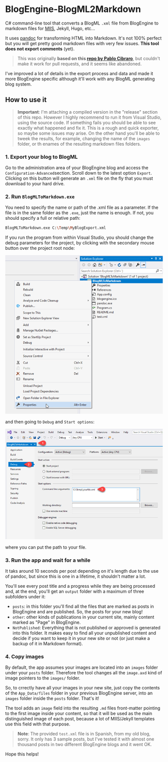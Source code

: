 # BlogEngine-BlogML2Markdown

C# command-line tool that converts a BlogML `.xml` file from BlogEngine to markdown files for [MIIS](https://github.com/jmalarcon/miis), Jekyll, Hugo, etc...

It uses [pandoc](https://pandoc.org) for transforming HTML into Markdown. It's not 100% perfect but you will get pretty good markdown files with very few issues. **This tool does not export comments** (yet).

>This was originally **based on this [repo by Pablo Cibraro](https://github.com/pcibraro/BlogMLToMarkdown)**, but couldn't make it work for pull requests, and it seems like abandoned. 

I've improved a lot of details in the export process and data and made it more BlogEngine specific although it'll work with any BlogML generating blog system.

## How to use it

>**Important**: I'm attaching a compiled version in the "release" section of this repo. However I highly recommend to run it from Visual Studio, using the source code. If something fails you should be able to see exactly what happened and fix it. This is a rough and quick exporter, so maybe some issues may arise. On the other hand you'll be able to tweek the results, for example, changing the name of the `images` folder, or th enames of the resulting markdown files folders.

### 1. Export your blog to BlogML

Go to the administration area of your BlogEngine blog and access the `Configuration·Advanced`section. Scroll down to the latest option `Export`. Clicking on this button will generate an `.xml` file on the fly that you must download to your hard drive.

### 2. Run `BlogMLToMarkdown.exe`

You need to specify the name or path of the .xml file as a parameter. If the file is in the same folder as the `.exe`, just the name is enough. If not, you should specify a full or relative path:

```bash
BlogMLToMarkdown.exe C:\Temp\MyBlogExport.xml
```

If you run the program from within Visual Studio, you should change the debug parameters for the project, by clicking with the secondary mouse button over the project root node:

![Project properties in context menu](imgs/vs-props-01.png)

and then going to `Debug` and `Start options`:

![Project properties in context menu](imgs/vs-props-02.png)

where you can put the path to your file.

### 3. Run the app and wait for a while

It taks around 10 seconds per post depending on it's length due to the use of pandoc, but since this is one in a lifetime, it shouldn't matter a lot.

You'll see every post title and a progress while they are being processed and, at the end, you'll get an `output` folder with a maximum of three subfolders under it:

- `posts`: in this folder you'll find all the files that are marked as posts in BlogEngine and are published. So, the posts for your new blog!
- `other`: other kinds of publications in your current site, mainly content marked as "Page" in BlogEngine.
- `NotPublished`: Everything that is not published or approved is generated into this folder. It makes easy to find all your unpublished content and decide if you want to keep it in your new site or not (or just make a backup of it in Markdown format).

### 4. Copy images

By default, the app assumes your images are located into an `images` folder under your `posts` folder. Therefore the tool changes all the `image.axd` kind of image pointers to the `images/` folder.

So, to crrectly have all your images in your new site, just copy the contents of the `App_Data/files` folder in your previous BlogEngine server, into an `images` folder inside the `posts` folder. That's it!

The tool adds an `image` field into the resulting `.md` files front-matter pointing to the first image inside your content, so that it will be used as the main distinguished image of each post, because a lot of MIIS/Jekyll templates use this field with that purpose.

>**Note**: The provided `test.xml` file is in Spanish, from my old blog, sorry. It only has 3 sample posts, but I've tested it with almost one thousand posts in two different BlogEngine blogs and it went OK.

Hope this helps!
